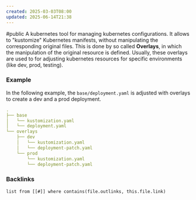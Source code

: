 ```yaml
---
created: 2025-03-03T08:00
updated: 2025-06-14T21:38
---
```

#public 
A kubernetes tool for managing kubernetes configurations. It allows to "kustomize" Kubernetes manifests, without manipulating the corresponding original files. This is done by so called **Overlays**, in which the manipulation of the original resource is defined. Usually, these overlays are used to for adjusting kubernetes resources for specific environments (like dev, prod, testing).

### Example
In the following example, the `base/deployment.yaml` is adjusted with overlays to create a dev and a prod deployment.
```yml
.
├── base
│   └── kustomization.yaml
│   └── deployment.yaml
└── overlays
    ├── dev
    │   └── kustomization.yaml
    │   └── deployment-patch.yaml
    └── prod
        └── kustomization.yaml
        └── deployment-patch.yaml
```



### Backlinks
```dataview 
list from [[#]] where contains(file.outlinks, this.file.link)
```

